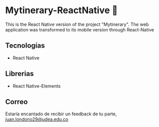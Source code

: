 
<h1> Mytinerary-ReactNative 📱</h1>
<p>This is the React Native version of the project "Mytinerary".
The web application was transformed to its mobile version through React-Native</p>
<h2>Tecnologías</h2>
<ul>
    <li>React Native</li>
    
</ul>

<h2>Librerias</h2>
<ul>
    <li>React Native-Elements</li>
    
</ul>


 <h2>Correo</h2>
 <p>Estaría encantado de recibir un feedback de tu parte,  <a href="mailto:juan.londono29@udea.edu.co">juan.londono29@udea.edu.co</a></p>
